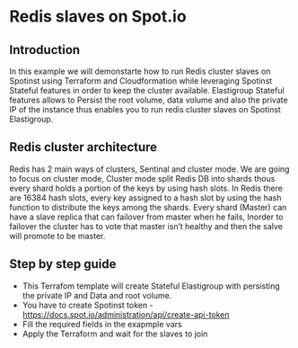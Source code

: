 # Redis slaves on Spot.io

## Introduction

In this example we will demonstarte how to run Redis cluster slaves on Spotinst using Terraform and Cloudformation while leveraging Spotinst Stateful features in order to keep the cluster available.
Elastigroup Stateful features allows to Persist the root volume, data volume and also the private IP of the instance thus enables you to run redis cluster slaves on Spotinst Elastigroup.

## Redis cluster architecture

Redis has 2 main ways of clusters, Sentinal and cluster mode.
We are going to focus on cluster mode, Cluster mode split Redis DB into shards thous every shard holds a portion of the keys by using hash slots.
In Redis there are 16384 hash slots, every key assigned to a hash slot by using the hash function to distribute the keys among the shards.
Every shard (Master) can have a slave replica that can failover from master when he fails, Inorder to failover the cluster has to vote that master isn’t healthy and then the salve will promote to be master.

## Step by step guide

* This Terrafom template will create Stateful Elastigroup with persisting the private IP and Data and root volume.
* You have to create Spotinst token  - https://docs.spot.io/administration/api/create-api-token
* Fill the required fields in the exapmple vars
* Apply the Terraform and wait for the slaves to join
 

